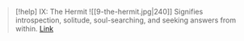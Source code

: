 > [!help]  IX: The Hermit
> ![[9-the-hermit.jpg|240]]
> Signifies introspection, solitude, soul-searching, and seeking answers from within.
> [Link](https://www.dailytarotdraw.com/the-hermit)
